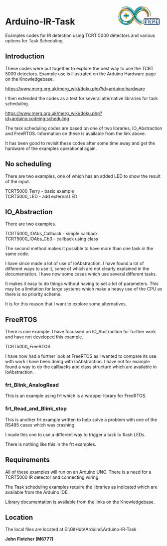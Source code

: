  <img align="right" src="arduino_merg_logo.png"  width="150" height="75">

# Arduino-IR-Task

 Examples codes for IR detection using TCRT 5000 detectors and various options for Task Scheduling.

## Introduction

These codes were put together to explore the best way to use the TCRT 5000 detectors.
Example use is illustrated on the Arduino Hardware page on the Knowledgebase.

https://www.merg.org.uk/merg_wiki/doku.php?id=arduino:hardware

I then extended the codes as a test for several alternative libraries for task scheduling.

https://www.merg.org.uk/merg_wiki/doku.php?id=arduino:codeing:scheduling

The task scheduling codes are based on one of two libraries, IO_Abstraction and FreeRTOS. Information on these is available from the link above.

It has been good to revisit these codes after some time away and get the hardware of the examples operational again.

## No scheduling

There are two examples, one of which has an added LED to show the result of the input.

TCRT5000_Terry - basic example  
TCRT5000_LED   - add external LED

## IO_Abstraction

There are two examples.

TCRT5000_IOAbs_Callback - simple callback  
TCRT5000_IOAbs_Cb3      - callback using class

The second method makes it possible to have more than one task in the same code.

I have since made a lot of use of IoAbstraction. I have found a lot of different ways to use it, some of which are not clearly explained in the documentation. I have now some cases which use several different tasks.

It makes it easy to do things without having to set a lot of parameters. This may be a limitation for large systems which make a heavy use of the CPU as there is no priority scheme.

It is for this reason that I want to explore some alternatives.

## FreeRTOS

There is one example. I have focussed on IO_Abstraction for further work and have not developed this example.

TCRT5000_FreeRTOS

I have now had a further look at FreeRTOS as I wanted to compare its use with work I have been doing with IoAbstraction. I have not for example found a way to do the callbacks and class structure which are available in IoAbstraction.

### frt_Blink_AnalogRead

This is an example using frt which is a wrapper library for FreeRTOS.

### frt_Read_and_Blink_stop

This is another frt example written to help solve a problem with one of the RS485 cases which was crashing.

I made this one to use a different way to trigger a task to flash LEDs.

There is nothing like this in the frt examples.

## Requirements

All of these examples will run on an Arduino UNO. There is a need for a TCRT5000 IR detector and connecting wiring.

The Task scheduling examples require the libraries as indicated which are available from the Arduino IDE.

Library documentation is available from the links on the Knowledgebase.

## Location

The local files are located at E:\GitHub\Arduino\Arduino-IR-Task



**John Fletcher (M6777)**
